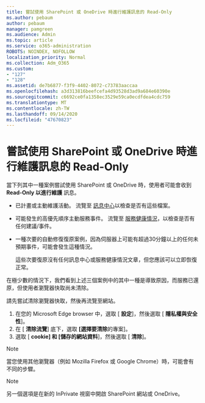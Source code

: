 ```yaml
---
title: 嘗試使用 SharePoint 或 OneDrive 時進行維護訊息的 Read-Only
ms.author: pebaum
author: pebaum
manager: pamgreen
ms.audience: Admin
ms.topic: article
ms.service: o365-administration
ROBOTS: NOINDEX, NOFOLLOW
localization_priority: Normal
ms.collection: Adm_O365
ms.custom:
- "127"
- "128"
ms.assetid: de7b6877-f3f9-4402-8072-c73783aaccaa
ms.openlocfilehash: a3d313816beefcefa4d93528d3ad9a684e60390e
ms.sourcegitcommit: c6692ce0fa1358ec3529e59ca0ecdfdea4cdc759
ms.translationtype: MT
ms.contentlocale: zh-TW
ms.lasthandoff: 09/14/2020
ms.locfileid: "47670823"
---
```

# <a name="read-only-for-maintenance-message-when-attempting-to-use-sharepoint-or-onedrive"></a>嘗試使用 SharePoint 或 OneDrive 時進行維護訊息的 Read-Only

當下列其中一種案例嘗試使用 SharePoint 或 OneDrive 時，使用者可能會收到 **Read-Only 以進行維護** 訊息。 

-   已計畫或主動維護活動。  流覽至 [訊息中心](https://portal.office.com/adminportal/home#/messagecenter)以檢查是否有這些檔案。
-   可能發生的高優先順序主動服務事件。 流覽至 [服務健康情況](https://portal.office.com/adminportal/home#/servicehealth)，以檢查是否有任何建議/事件。
-   一種次要的自動修復復原案例，因為伺服器上可能有超過30分鐘以上的任何未預期事件，可能會發生這種情況。 
    
    這些次要復原沒有任何訊息中心或服務健康情況文章，但您應該可以立即恢復正常。

在極少數的情況下，我們看到上述三個案例中的其中一種是導致原因，而服務已還原，但使用者瀏覽器快取尚未清除。

請先嘗試清除瀏覽器快取，然後再流覽至網站。

1. 在您的 Microsoft Edge browser 中，選取 [ **設定**]，然後選取 [ **隱私權與安全性**]。
2. 在 [ **清除流覽**] 底下，選取 **[選擇要清除**的專案]。
3. 選取 [ **cookie] 和 [儲存的網站資料**]，然後選取 [ **清除**]。

>[!Note] 
> 當您使用其他瀏覽器（例如 Mozilla Firefox 或 Google Chrome）時，可能會有不同的步驟。

>[!Note] 
> 另一個選項是在新的 InPrivate 視窗中開啟 SharePoint 網站或 OneDrive。